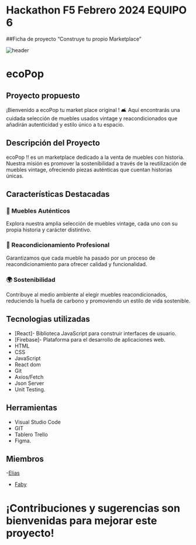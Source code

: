 # Hackathon F5 Febrero 2024    EQUIPO 6
##Ficha de proyecto “Construye tu propio Marketplace”

![header](https://github.com/Hackaton2024-Global/ecoPop/assets/140159606/a6ab507d-3412-4b91-a313-030905404056)
# ecoPop
## Proyecto propuesto

¡Bienvenido a ecoPop tu market place original ! 🛋️ Aquí encontrarás una cuidada selección de muebles usados vintage y reacondicionados que añadirán autenticidad y estilo único a tu espacio.

## Descripción del Proyecto

ecoPop !! es un marketplace dedicado a la venta de muebles con historia. Nuestra misión es promover la sostenibilidad a través de la reutilización de muebles vintage, ofreciendo piezas auténticas que cuentan historias únicas.

## Características Destacadas

### 🌟 Muebles Auténticos
Explora nuestra amplia selección de muebles vintage, cada uno con su propia historia y carácter distintivo.

### 🔄 Reacondicionamiento Profesional
Garantizamos que cada mueble ha pasado por un proceso de reacondicionamiento para ofrecer calidad y funcionalidad.

### 🌍 Sostenibilidad
Contribuye al medio ambiente al elegir muebles reacondicionados, reduciendo la huella de carbono y promoviendo un estilo de vida sostenible.

## Tecnologias utilizadas

- [React]- Biblioteca JavaScript para construir interfaces de usuario.
- [Firebase]- Plataforma para el desarrollo de aplicaciones web.
- HTML
- CSS
- JavaScript
- React dom
- Git
- Axios/Fetch
- Json Server
- Unit Testing.
## Herramientas
- Visual Studio Code
- GIT
- Tablero Trello
- Figma.
## Miembros
-[Elias]( "")

- [Faby](https://github.com/ilfagaro "Github de Faby")
  
  
 # ¡Contribuciones y sugerencias son bienvenidas para mejorar este proyecto!

